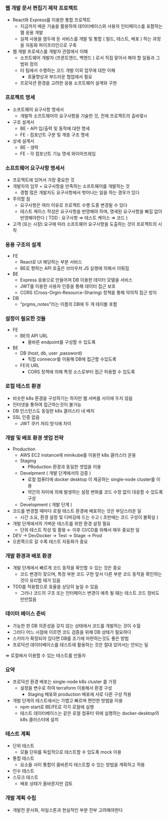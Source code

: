 ### 웹 개발 문서 편집기 제작 프로젝트

- React와 Express를 이용한 통합 프로젝트
    - 지금까지 배운 기술을 활용하여 데이터베이스와 사용자 인터페이스를 포함하는 웹 응용 개발
    - 실제 사용을 염두에 둔 서비스를 개발 및 통합 ( 빌드, 테스트, 배포 ) 하는 과정을 자동화 파이프라인으로 구축
- 웹 개발 프로세스를 개발자 관점에서 이해
    - 소프트웨어 개발자 (프론트엔드, 백엔드 ) 로서 직접 맡아서 해야 할 일들과 그 범위 정의
    - 타 팀에서 수행하는 코드 개발 이외 업무에 대한 이해
        - 효율향상과 부드러운 협업에서 필요
    - 프로덕션 환경을 고려한 응용 소프트웨어 설계와 구현

### 프로젝트 명세

- 소프트웨어 요구사항 명세서
    - 개발하 소프트웨어의 요구사항을 기술한 것, 전체 프로젝트의 출바렂ㅁ
- 구조 설계서
    - BE - API 입/출력 및 동작에 대한 명세
    - FE - 컴포넌트 구분 및 계층 구조 명세
- 상세 설계서
    - BE - 생략
    - FE - 각 컴포넌트 기능 명세 와이어프레임

### 소프트웨어 요구사항 명세서

- 프로젝트에 있어서 가장 중요한 것
- 개발자의 임무 = 요구사항을 만족하는 소프트웨어를 개발하는 것
    - 경험 많은 개발자도 요구사항에서 벗어나는 일을 하는 경우가 있다
- 주의할 점
    - 요구사항은 여러 이유로 프로젝트 수행 도중 변경될 수 있다
    - 테스트 케이스 작성은 요구사항을 반영해야 하며, 명세된 요구사항을 빠짐 없이 반영해야한다 ( TDD : 요구사항 ⇒ 테스트 케이스 ⇒ 코드 )
- 고객 (또는 시장) 요구에 따라 소프트웨어 요구사항을 도출하는 것이 프로젝트의 시작

### 응용 구조의 설계

- FE
    - React로 UI 해당하는 부분 서비스
    - BE로 향하는 API 호출은 브라우저 JS 실행에 의해서 이뤄짐
- BE
    - Express 응용으로 만들어져 DB 이용한 데이터 모델을 서비스
    - JWT를 이용한 사용자 인증을 통해 데이터 접근 보호
    - CORS (Cross-Orgin-Resource-Sharing) 정책을 통해 악의적 접근 방지
- DB
    - “prgms_notes”라는 이름의 DB에 두 개 테이블 포함

### 설정이 필요한 것들

- FE
    - BE의 API URL
        - 올바른 endpoint를 구성할 수 있도록
- BE
    - DB (host, db, user ,password)
        - 직접 connecor를 이용해 DB에 접근할 수있도록
    - FE의 URL
        - CORS 정책에 의해 특정 소스로부터 접근 허용할 수 있도록

### 로컬 테스트 환경

- 비슷한 k8s 환경을 구성하기는 하지만 웹 서버를 사이에 두지 않음
- 인터넷을 통하여 접근하는것이 불가능
- DB 인스턴스도 동일한 k8s 클러스터 내 배치
- SSL 인증 없음
    - JWT 쿠키 처리 방식에 차이

### 개발 및 배포 환경 셋업 전략

- Production
    - AWS EC2 instance에 minikube를 이용한 k8s 클러스터 운용
    - Staging
        - PRoduction 환경과 동일한 셋업을 이용
    - Develpment ( 개발 단계에서의 검증 )
        - 로컬 컴퓨터에 docker desktop 이 제공하는 single-node cluster를 이용
        - 약간의 차이에 의해 발생하는 설정 변화를 코드 수정 없이 대응할 수 있도록 구성
    - Development ( 개발 단계 )
- 코드를 변경할 때마다 로컬 테스트 환경에 배포하는 것은 부담스러운 일
    - 시간 소요, 환경 설정 및 디버깅에 드는 수고 ( 초반에는 코드 구성이 불확실 )
- 개발 단계에서의 가벼운 테스트를 위한 환경 설정 필요
    - 단위 테스트 작성 및 활용 ← 이후 CI/CD를 위해서 매우 중요한 일
- DEV → DevDocker → Test → Stage → Prod
- 오른쪽으로 갈 수록 테스트 자동화가 중요

### 개발 환경과 배포 환경

- 개발 단계에서 빠르게 코드 동작을 확인할 수 있는 것은 중요
    - 코드 변경이 잦으며, 특정 부분 코드 구현 앞서 다른 부분 코드 동작을 확인하는 것이 유리할 때가 있음
- TDD를 적용함으로 효율을 상당히 높일 수 있음
    - 그러나 코드의 구조 또는 인터페이스 변경이 예측 될 떄는 테스트 코드 정비도 만만찮음

### 데이터 베이스 준비

- 가능한 한 DB 의존성을 갖지 않는 상태에서 코드를 개발하는 것이 수월
- 그러다 어느 시점에 이르면 코드 검증을 위해 DB 상태가 필요하다
- 스키마가 확정되어 있다면 DB를 조기에 마련하는것도 좋은 방법
- 프로덕션 데이터베이스를 테스트에 활용하는 것은 절대 있어서는 안되는 일

⇒ 로컬에서 이용할 수 있는 테스트를 만들자

### 요약

- 프로덕션 환경 배포는 single-node k8s cluster 를 가정
    - 설정을 변수로 하여 terraform 이용해서 환경 구성
        - Staging 배포와 production 배포에 서로 다른 구성 적용
- 개발 단계의 테스트에서는 가볍고 빠르며 편안한 방법을 이용
    - npm start로 BE/FE로 각각 로컬에 실행
    - 테스트 데이터베이스는 같은 로컬 컴퓨터 위에 실행하는 docker-desktop의 k8s 클러스터에 설치

### 테스트 계획

- 단위 테스트
    - 모듈 단위를 독립적으로 테스트할 수 있도록 mock 이용
- 통합 테스트
    - 요소들 사이 통합이 올바른지 테스트할 수 있는 방법을 계획하고 적용
- 인수 테스트
- 스모크 테스트
    - 배포 상태가 올바른지만 검토

### 개발 계획 수립

- 개발전 문서화, 마일스톤과 현실적인 부분 전부 고려해야한다